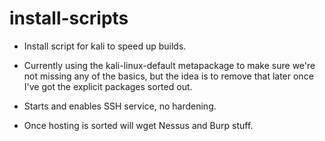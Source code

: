 # install-scripts

- Install script for kali to speed up builds.

- Currently using the kali-linux-default metapackage to make sure we're not missing any of the basics, but the idea is to remove that later once I've got the explicit packages sorted out.

- Starts and enables SSH service, no hardening.

- Once hosting is sorted will wget Nessus and Burp stuff. 
